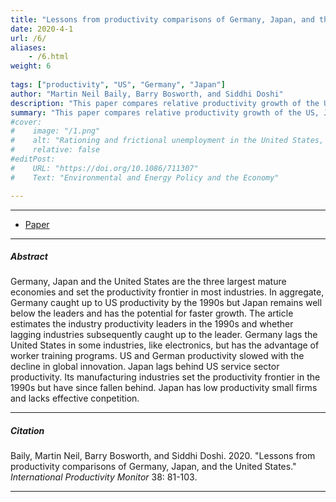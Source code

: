 ```yaml
---
title: "Lessons from productivity comparisons of Germany, Japan, and the United States" 
date: 2020-4-1
url: /6/
aliases: 
    - /6.html
weight: 6
  
tags: ["productivity", "US", "Germany", "Japan"]
author: "Martin Neil Baily, Barry Bosworth, and Siddhi Doshi"
description: "This paper compares relative productivity growth of the US, Japan, and Germany." 
summary: "This paper compares relative productivity growth of the US, Japan, and Germany."
#cover:
#    image: "/1.png"
#    alt: "Rationing and frictional unemployment in the United States, 1964–2009"
#    relative: false
#editPost:
#    URL: "https://doi.org/10.1086/711307"
#    Text: "Environmental and Energy Policy and the Economy"

---
```


---

+ [Paper](/papers/productivity.pdf)

---

##### Abstract

Germany, Japan and the United States are the three largest mature economies and set the productivity frontier in most industries. In aggregate, Germany caught up to US productivity by the 1990s but Japan remains well below the leaders and has the potential for faster growth. The article estimates the industry productivity leaders in the 1990s and whether lagging industries subsequently caught up to the leader. Germany lags the United States in some industries, like electronics, but has the advantage of worker training programs. US and German productivity slowed with the decline in global innovation. Japan lags behind US service sector productivity. Its manufacturing industries set the productivity frontier in the 1990s but have since fallen behind. Japan has low productivity small firms and lacks effective conpetition.


---

##### Citation

Baily, Martin Neil, Barry Bosworth, and Siddhi Doshi. 2020. "Lessons from productivity comparisons of Germany, Japan, and the United States." *International Productivity Monitor* 38: 81-103. 

---

